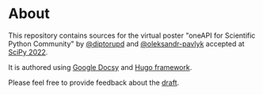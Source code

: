 # About

This repository contains sources for the virtual poster "oneAPI for Scientific Python Community" by [@diptorupd](https://github.com/diptorupd) and 
[@oleksandr-pavlyk](https://github.com/oleksandr-pavlyk) accepted at [SciPy 2022](https://scipy2022.scipy.org).

It is authored using [Google Docsy](https://www.docsy.dev/) and [Hugo framework](https://gohugo.io/).

Please feel free to provide feedback about the [draft](http://oleksandr-pavlyk.github.io/oneAPI-for-SciPy).